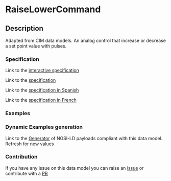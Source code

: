 # RaiseLowerCommand

## Description 

Adapted from CIM data models. An analog control that increase or decrease a set point value with pulses.
### Specification

Link to the [interactive specification](https://swagger.lab.fiware.org/?url=https://smart-data-models.github.io/dataModel.EnergyCIM/RaiseLowerCommand/swagger.yaml)

Link to the [specification](https://smart-data-models.github.io/dataModel.EnergyCIM/RaiseLowerCommand/doc/spec.md)

Link to the [specification in Spanish](https://smart-data-models.github.io/dataModel.EnergyCIM/RaiseLowerCommand/doc/spec_ES.md)

Link to the [specification in French](https://smart-data-models.github.io/dataModel.EnergyCIM/RaiseLowerCommand/doc/spec_FR.md)
### Examples
### Dynamic Examples generation

Link to the [Generator](https://smartdatamodels.org/extra/ngsi-ld_generator_v0.91.php?schemaUrl=https://raw.githubusercontent.com/smart-data-models/dataModel.EnergyCIM/master/RaiseLowerCommand/schema.json&email=info@smartdatamodels.org) of NGSI-LD payloads compliant with this data model. Refresh for new values
### Contribution

 If you have any issue on this data model you can raise an [issue](https://github.com/smart-data-models/dataModel.EnergyCIM/issues)  or contribute with a [PR](https://github.com/smart-data-models/dataModel.EnergyCIM/pulls)